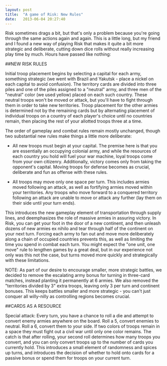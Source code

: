```yaml
---
layout: post
title:  "A game of Risk: New Rules"
date:   2013-06-04 20:27:40
---
```


Risk sometimes drags a bit, but that's only a problem because you're going through the same actions again and again. This is a little long, but my friend and I found a new way of playing Risk that makes it quite a bit more strategic and deliberate, cutting down dice rolls without really increasing play time by much. Hours have passed like nothing:

##NEW RISK RULES 

Initial troop placement begins by selecting a capital for each army, something strategic (we went with Brazil and Yakutsk - place a nickel on each capital to avoid confusion). The territory cards are divided into three piles and one of the piles assigned to a "neutral" army, and three men of the "neutral" color (we used yellow) placed on each such country. These neutral troops won't be moved or attack, but you'll have to fight through them in order to take new territories. Troop placement for the other armies is determined not by the remaining cards but by alternating placement of individual troops on a country of each player's choice until no countries remain, then placing the rest of your allotted troops three at a time.

The order of gameplay and combat rules remain mostly unchanged, though two substantial new rules make things a little more deliberate:

- All new troops must begin at your capital. The premise here is that you are essentially an occupying colonial army, and while the resources of each country you hold will fuel your war machine, loyal troops come from your own citizenry. Additionally, victory comes only from taking the opponent's capital. Moving troops for defense becomes as crucial, deliberate and fun as offense with these rules.

- All troops may move only one space per turn. This includes armies moved following an attack, as well as fortifying armies moved within your territories. Any troops who move forward to a conquered territory following an attack are unable to move or attack any further (lay them on their side until your turn ends).

This introduces the new gameplay element of transportation through supply lines, and deemphasizes the role of massive armies in assuring victory. In Risk, you can get your foot in the door of a new continent, and then unleash dozens of new armies ex nihilo and tear through half of the continent on your next turn. Forcing each army to fan out and move more deliberately along a chain of occupied countries prevents this, as well as limiting the time you spend in combat each turn. You might expect the "one unit, one move" rule to lengthen games by a great deal, but in our experience not only was this not the case, but turns moved more quickly and strategically with these limitations.

NOTE: As part of our desire to encourage smaller, more strategic battles, we decided to remove the escalating army bonus for turning in three-card matches, instead planting it permanently at 6 armies. We also removed the "territories divided by 3" extra troops, leaving only 3 per turn and continent bonuses. This keeps battles smaller and more strategic - you can't just conquer all willy-nilly as controlling regions becomes crucial.

##CARDS AS A RESOURCE

Special attack: Every turn, you have a chance to roll a die and attempt to convert enemy armies anywhere on the board. Roll a 5, convert enemies to neutral. Roll a 6, convert them to your side. If two colors of troops remain in a space they must fight out a civil war until only one color remains. The catch is that after rolling, your second roll determines how many troops you convert, and you can only convert troops up to the number of cards you currently hold. This introduces a small element of randomness and spices up turns, and introduces the decision of whether to hold onto cards for a passive bonus or spend them for troops on your current turn.